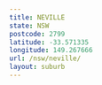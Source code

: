 ```yaml
---
title: NEVILLE
state: NSW
postcode: 2799
latitude: -33.571335
longitude: 149.267666
url: /nsw/neville/
layout: suburb
---
```

